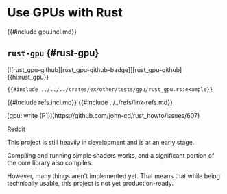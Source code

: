 # Use GPUs with Rust

{{#include gpu.incl.md}}

## `rust-gpu` {#rust-gpu}

[![rust_gpu-github][rust_gpu-github-badge]][rust_gpu-github]{{hi:rust_gpu}}

```rust,editable
{{#include ../../../crates/ex/other/tests/gpu/rust_gpu.rs:example}}
```

{{#include refs.incl.md}}
{{#include ../../refs/link-refs.md}}

<div class="hidden">
[gpu: write (P1)](https://github.com/john-cd/rust_howto/issues/607)

[Reddit][reddit]

[reddit]: <https://www.reddit.com/r/rust/comments/1fyown4/rust_gpu_the_future_of_gpu_programming/?share_id=in53a04f7pnykanqye5tb&utm_content=1&utm_medium=ios_app&utm_name=iossmf&utm_source=share&utm_term=22&rdt=58853>

[rust-gpu-github]: https://github.com/Rust-GPU/rust-gpu

This project is still heavily in development and is at an early stage.

Compiling and running simple shaders works, and a significant portion of the core library also compiles.

However, many things aren't implemented yet. That means that while being technically usable, this project is not yet production-ready.

[wgpu-website]: https://wgpu.rs

</div>
